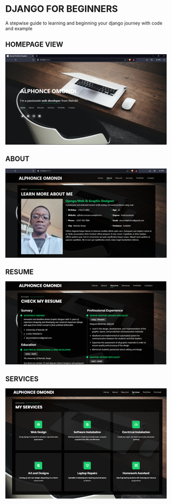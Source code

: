 # DJANGO FOR BEGINNERS
A stepwise guide to learning and beginning your django journey with code and example

## HOMEPAGE VIEW
![Alt text](image.png)

## ABOUT 
![Alt text](image-1.png)

## RESUME
![Alt text](image-2.png)

## SERVICES
![Alt text](image-3.png)
